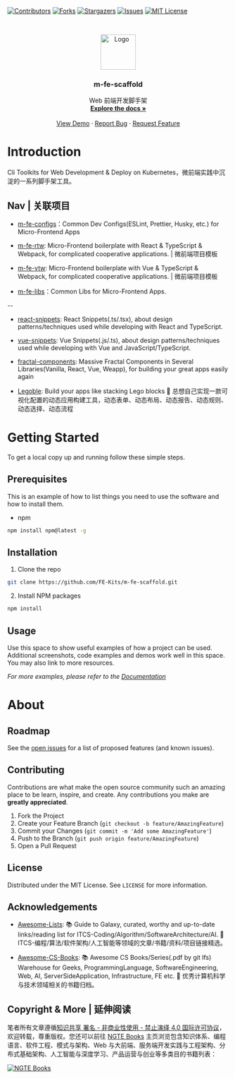 [![Contributors][contributors-shield]][contributors-url]
[![Forks][forks-shield]][forks-url]
[![Stargazers][stars-shield]][stars-url]
[![Issues][issues-shield]][issues-url]
[![MIT License][license-shield]][license-url]

<!-- PROJECT LOGO -->
<br />
<p align="center">
  <a href="https://github.com/FE-Kits/m-fe-scaffold">
    <img src="https://s2.ax1x.com/2020/02/10/15SdPS.png" alt="Logo" width="80" height="80">
  </a>

  <h3 align="center">m-fe-scaffold</h3>

  <p align="center">
    Web 前端开发脚手架
    <br />
    <a href="https://github.com/FE-Kits/m-fe-scaffold"><strong>Explore the docs »</strong></a>
    <br />
    <br />
    <a href="https://github.com/FE-Kits/m-fe-scaffold">View Demo</a>
    ·
    <a href="https://github.com/FE-Kits/m-fe-scaffold/issues">Report Bug</a>
    ·
    <a href="https://github.com/FE-Kits/m-fe-scaffold/issues">Request Feature</a>
  </p>
</p>

<!-- ABOUT THE PROJECT -->

# Introduction

Cli Toolkits for Web Development & Deploy on Kubernetes，微前端实践中沉淀的一系列脚手架工具。

## Nav | 关联项目

- [m-fe-configs](https://github.com/FE-Kits/m-fe-configs)：Common Dev Configs(ESLint, Prettier, Husky, etc.) for Micro-Frontend Apps

- [m-fe-rtw](https://github.com/FE-Kits/m-fe-rtw): Micro-Frontend boilerplate with React & TypeScript & Webpack, for complicated cooperative applications. | 微前端项目模板

- [m-fe-vtw](https://github.com/FE-Kits/m-fe-vtw): Micro-Frontend boilerplate with Vue & TypeScript & Webpack, for complicated cooperative applications. | 微前端项目模板

- [m-fe-libs](https://github.com/FE-Kits/m-fe-libs)：Common Libs for Micro-Frontend Apps.

--

- [react-snippets](https://github.com/FE-Kits/react-snippets): React Snippets(.ts/.tsx), about design patterns/techniques used while developing with React and TypeScript.

- [vue-snippets](https://github.com/FE-Kits/vue-snippets): Vue Snippets(.js/.ts), about design patterns/techniques used while developing with Vue and JavaScript/TypeScript.

- [fractal-components](https://github.com/FE-Kits/fractal-components): Massive Fractal Components in Several Libraries(Vanilla, React, Vue, Weapp), for building your great apps easily again

- [Legoble](https://github.com/FE-Kits/Legoble): Build your apps like stacking Lego blocks 💫 总想自己实现一款可视化配置的动态应用构建工具，动态表单、动态布局、动态报告、动态规则、动态选择、动态流程

# Getting Started

To get a local copy up and running follow these simple steps.

## Prerequisites

This is an example of how to list things you need to use the software and how to install them.

- npm

```sh
npm install npm@latest -g
```

## Installation

1. Clone the repo

```sh
git clone https://github.com/FE-Kits/m-fe-scaffold.git
```

2. Install NPM packages

```sh
npm install
```

<!-- USAGE EXAMPLES -->

## Usage

Use this space to show useful examples of how a project can be used. Additional screenshots, code examples and demos work well in this space. You may also link to more resources.

_For more examples, please refer to the [Documentation](https://example.com)_

# About

<!-- ROADMAP -->

## Roadmap

See the [open issues](https://github.com/FE-Kits/m-fe-scaffold/issues) for a list of proposed features (and known issues).

<!-- CONTRIBUTING -->

## Contributing

Contributions are what make the open source community such an amazing place to be learn, inspire, and create. Any contributions you make are **greatly appreciated**.

1. Fork the Project
2. Create your Feature Branch (`git checkout -b feature/AmazingFeature`)
3. Commit your Changes (`git commit -m 'Add some AmazingFeature'`)
4. Push to the Branch (`git push origin feature/AmazingFeature`)
5. Open a Pull Request

<!-- LICENSE -->

## License

Distributed under the MIT License. See `LICENSE` for more information.

<!-- ACKNOWLEDGEMENTS -->

## Acknowledgements

- [Awesome-Lists](https://github.com/wx-chevalier/Awesome-Lists): 📚 Guide to Galaxy, curated, worthy and up-to-date links/reading list for ITCS-Coding/Algorithm/SoftwareArchitecture/AI. 💫 ITCS-编程/算法/软件架构/人工智能等领域的文章/书籍/资料/项目链接精选。

- [Awesome-CS-Books](https://github.com/wx-chevalier/Awesome-CS-Books): :books: Awesome CS Books/Series(.pdf by git lfs) Warehouse for Geeks, ProgrammingLanguage, SoftwareEngineering, Web, AI, ServerSideApplication, Infrastructure, FE etc. :dizzy: 优秀计算机科学与技术领域相关的书籍归档。

## Copyright & More | 延伸阅读

笔者所有文章遵循[知识共享 署名 - 非商业性使用 - 禁止演绎 4.0 国际许可协议](https://creativecommons.org/licenses/by-nc-nd/4.0/deed.zh)，欢迎转载，尊重版权。您还可以前往 [NGTE Books](https://ng-tech.icu/books/) 主页浏览包含知识体系、编程语言、软件工程、模式与架构、Web 与大前端、服务端开发实践与工程架构、分布式基础架构、人工智能与深度学习、产品运营与创业等多类目的书籍列表：

[![NGTE Books](https://s2.ax1x.com/2020/01/18/19uXtI.png)](https://ng-tech.icu/books/)

<!-- MARKDOWN LINKS & IMAGES -->
<!-- https://www.markdownguide.org/basic-syntax/#reference-style-links -->

[contributors-shield]: https://img.shields.io/github/contributors/FE-Kits/m-fe-scaffold.svg?style=flat-square
[contributors-url]: https://github.com/FE-Kits/m-fe-scaffold/graphs/contributors
[forks-shield]: https://img.shields.io/github/forks/FE-Kits/m-fe-scaffold.svg?style=flat-square
[forks-url]: https://github.com/FE-Kits/m-fe-scaffold/network/members
[stars-shield]: https://img.shields.io/github/stars/FE-Kits/m-fe-scaffold.svg?style=flat-square
[stars-url]: https://github.com/FE-Kits/m-fe-scaffold/stargazers
[issues-shield]: https://img.shields.io/github/issues/FE-Kits/m-fe-scaffold.svg?style=flat-square
[issues-url]: https://github.com/FE-Kits/m-fe-scaffold/issues
[license-shield]: https://img.shields.io/github/license/FE-Kits/m-fe-scaffold.svg?style=flat-square
[license-url]: https://github.com/FE-Kits/m-fe-scaffold/blob/master/LICENSE.txt
